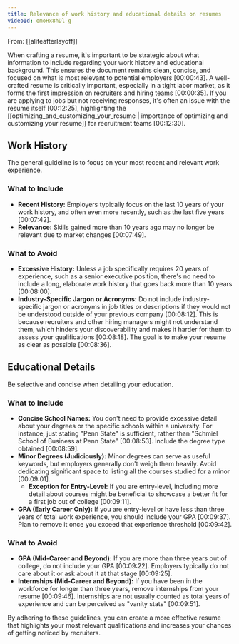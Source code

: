```yaml
---
title: Relevance of work history and educational details on resumes
videoId: omoHx8hDl-g
---
```


From: [[alifeafterlayoff]] <br/> 

When crafting a resume, it's important to be strategic about what information to include regarding your work history and educational background. This ensures the document remains clean, concise, and focused on what is most relevant to potential employers <a class="yt-timestamp" data-t="00:00:43">[00:00:43]</a>. A well-crafted resume is critically important, especially in a tight labor market, as it forms the first impression on recruiters and hiring teams <a class="yt-timestamp" data-t="00:00:35">[00:00:35]</a>. If you are applying to jobs but not receiving responses, it's often an issue with the resume itself <a class="yt-timestamp" data-t="00:12:25">[00:12:25]</a>, highlighting the [[optimizing_and_customizing_your_resume | importance of optimizing and customizing your resume]] for recruitment teams <a class="yt-timestamp" data-t="00:12:30">[00:12:30]</a>.

## Work History

The general guideline is to focus on your most recent and relevant work experience.

### What to Include

*   **Recent History:** Employers typically focus on the last 10 years of your work history, and often even more recently, such as the last five years <a class="yt-timestamp" data-t="00:07:42">[00:07:42]</a>.
*   **Relevance:** Skills gained more than 10 years ago may no longer be relevant due to market changes <a class="yt-timestamp" data-t="00:07:49">[00:07:49]</a>.

### What to Avoid

*   **Excessive History:** Unless a job specifically requires 20 years of experience, such as a senior executive position, there's no need to include a long, elaborate work history that goes back more than 10 years <a class="yt-timestamp" data-t="00:08:00">[00:08:00]</a>.
*   **Industry-Specific Jargon or Acronyms:** Do not include industry-specific jargon or acronyms in job titles or descriptions if they would not be understood outside of your previous company <a class="yt-timestamp" data-t="00:08:12">[00:08:12]</a>. This is because recruiters and other hiring managers might not understand them, which hinders your discoverability and makes it harder for them to assess your qualifications <a class="yt-timestamp" data-t="00:08:18">[00:08:18]</a>. The goal is to make your resume as clear as possible <a class="yt-timestamp" data-t="00:08:36">[00:08:36]</a>.

## Educational Details

Be selective and concise when detailing your education.

### What to Include

*   **Concise School Names:** You don't need to provide excessive detail about your degrees or the specific schools within a university. For instance, just stating "Penn State" is sufficient, rather than "Schmiel School of Business at Penn State" <a class="yt-timestamp" data-t="00:08:53">[00:08:53]</a>. Include the degree type obtained <a class="yt-timestamp" data-t="00:08:59">[00:08:59]</a>.
*   **Minor Degrees (Judiciously):** Minor degrees can serve as useful keywords, but employers generally don't weigh them heavily. Avoid dedicating significant space to listing all the courses studied for a minor <a class="yt-timestamp" data-t="00:09:01">[00:09:01]</a>.
    *   **Exception for Entry-Level:** If you are entry-level, including more detail about courses might be beneficial to showcase a better fit for a first job out of college <a class="yt-timestamp" data-t="00:09:11">[00:09:11]</a>.
*   **GPA (Early Career Only):** If you are entry-level or have less than three years of total work experience, you should include your GPA <a class="yt-timestamp" data-t="00:09:37">[00:09:37]</a>. Plan to remove it once you exceed that experience threshold <a class="yt-timestamp" data-t="00:09:42">[00:09:42]</a>.

### What to Avoid

*   **GPA (Mid-Career and Beyond):** If you are more than three years out of college, do not include your GPA <a class="yt-timestamp" data-t="00:09:22">[00:09:22]</a>. Employers typically do not care about it or ask about it at that stage <a class="yt-timestamp" data-t="00:09:25">[00:09:25]</a>.
*   **Internships (Mid-Career and Beyond):** If you have been in the workforce for longer than three years, remove internships from your resume <a class="yt-timestamp" data-t="00:09:46">[00:09:46]</a>. Internships are not usually counted as total years of experience and can be perceived as "vanity stats" <a class="yt-timestamp" data-t="00:09:51">[00:09:51]</a>.

By adhering to these guidelines, you can create a more effective resume that highlights your most relevant qualifications and increases your chances of getting noticed by recruiters.